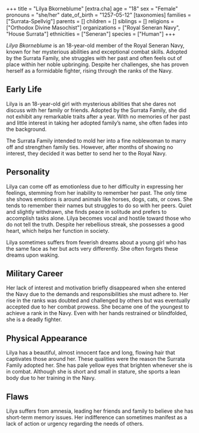 +++
title = "Lilya Bkorneblume"
[extra.cha]
age = "18"
sex = "Female"
pronouns = "she/her"
date_of_birth = "1257-05-12"
[taxonomies]
families = ["Surrata-Spellvig"]
parents = []
children = []
siblings = []
religions = ["Orthodox Divine Masochist"]
organizations = ["Royal Seneran Navy", "House Surrata"]
ethnicities = ["Seneran"]
species = ["Human"]
+++

_Lilya Bkorneblume_ is an 18-year-old member of the Royal Seneran Navy, known
for her mysterious abilities and exceptional combat skills. Adopted by the
Surrata Family, she struggles with her past and often feels out of place within
her noble upbringing. Despite her challenges, she has proven herself as a
formidable fighter, rising through the ranks of the Navy.

## Early Life

Lilya is an 18-year-old girl with mysterious abilities that she dares not
discuss with her family or friends. Adopted by the Surrata Family, she did not
exhibit any remarkable traits after a year. With no memories of her past and
little interest in taking her adopted family’s name, she often fades into the
background.

The Surrata Family intended to mold her into a fine noblewoman to marry off and
strengthen family ties. However, after months of showing no interest, they
decided it was better to send her to the Royal Navy.

## Personality

Lilya can come off as emotionless due to her difficulty in expressing her
feelings, stemming from her inability to remember her past. The only time she
shows emotions is around animals like horses, dogs, cats, or cows. She tends to
remember their names but struggles to do so with her peers. Quiet and slightly
withdrawn, she finds peace in solitude and prefers to accomplish tasks alone.
Lilya becomes vocal and hostile toward those who do not tell the truth. Despite
her rebellious streak, she possesses a good heart, which helps her function in
society.

Lilya sometimes suffers from feverish dreams about a young girl who has the same
face as her but acts very differently. She often forgets these dreams upon
waking.

## Military Career

Her lack of interest and motivation briefly disappeared when she entered the
Navy due to the demands and responsibilities she must adhere to. Her rise in the
ranks was doubted and challenged by others but was eventually accepted due to
her combat prowess. She became one of the youngest to achieve a rank in the
Navy. Even with her hands restrained or blindfolded, she is a deadly fighter.

## Physical Appearance

Lilya has a beautiful, almost innocent face and long, flowing hair that
captivates those around her. These qualities were the reason the Surrata Family
adopted her. She has pale yellow eyes that brighten whenever she is in combat.
Although she is short and small in stature, she sports a lean body due to her
training in the Navy.

## Flaws

Lilya suffers from amnesia, leading her friends and family to believe she has
short-term memory issues. Her indifference can sometimes manifest as a lack of
action or urgency regarding the needs of others.
